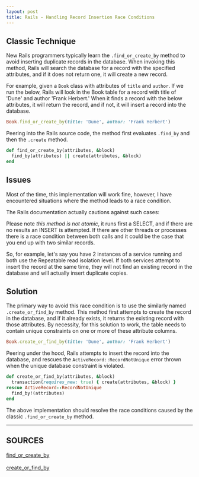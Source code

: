 ```yaml
---
layout: post
title: Rails - Handling Record Insertion Race Conditions
---
```


## Classic Technique

New Rails programmers typically learn the `.find_or_create_by` method to avoid inserting duplicate records in the database. When invoking this method, Rails will search the database for a record with the specified attributes, and if it does not return one, it will create a new record.

For example, given a `Book` class with attributes of `title` and `author`. If we run the below, Rails will look in the Book table for a record with title of 'Dune' and author 'Frank Herbert.' When it finds a record with the below attributes, it will return the record, and if not, it will insert a record into the database.

```ruby
Book.find_or_create_by(title: 'Dune', author: 'Frank Herbert')
```

Peering into the Rails source code, the method first evaluates `.find_by` and then the `.create` method.

```ruby
def find_or_create_by(attributes, &block)
  find_by(attributes) || create(attributes, &block)
end
```

## Issues

Most of the time, this implementation will work fine, however, I have encountered situations where the method leads to a race condition.

The Rails documentation actually cautions against such cases:

>
Please note *this method is not atomic*, it runs first a SELECT, and if there are no results an INSERT is attempted. If there are other threads or processes there is a race condition between both calls and it could be the case that you end up with two similar records.
>

So, for example, let's say you have 2 instances of a service running and both use the Repeatable read isolation level. If both services attempt to insert the record at the same time, they will not find an existing record in the database and will actually insert duplicate copies.

## Solution

The primary way to avoid this race condition is to use the similarly named `.create_or_find_by` method. This method first attempts to create the record in the database, and if it already exists, it returns the existing record with those attributes. By necessity, for this solution to work, the table needs to contain unique constraints on one or more of these attribute columns.

```ruby
Book.create_or_find_by(title: 'Dune', author: 'Frank Herbert')
```

Peering under the hood, Rails attempts to insert the record into the database, and rescues the `ActiveRecord::RecordNotUnique` error thrown when the unique database constraint is violated.

```ruby
def create_or_find_by(attributes, &block)
  transaction(requires_new: true) { create(attributes, &block) }
rescue ActiveRecord::RecordNotUnique
  find_by!(attributes)
end
```

The above implementation should resolve the race conditions caused by the classic `.find_or_create_by` method.

---
## SOURCES
<a href="https://apidock.com/rails/v4.0.2/ActiveRecord/Relation/find_or_create_by" target="_blank">find_or_create_by</a>
<br/>
<br/>
<a href="https://apidock.com/rails/v6.0.0/ActiveRecord/Relation/create_or_find_by" target="_blank">create_or_find_by</a>

